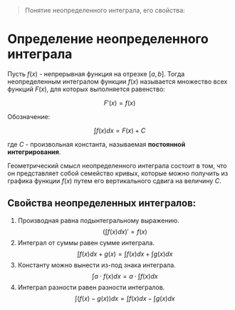 > Понятие неопределенного интеграла, его свойства:

# Определение неопределенного интеграла

Пусть $f(x)$ - непрерывная функция на отрезке $[a,b]$. Тогда неопределенным интегралом функции $f(x)$ называется множество всех функций $F(x)$, для которых выполняется равенство:

$$F'(x) = f(x)$$

Обозначение:

$$\int f(x)dx = F(x) + C$$

где $C$ - произвольная константа, называемая **постоянной интегрирования**.

Геометрический смысл неопределенного интеграла состоит в том, что он представляет собой семейство кривых, которые можно получить из графика функции $f(x)$ путем его вертикального сдвига на величину $C$.

## Свойства неопределенных интегралов:

1. Производная равна подынтегральному выражению.
    $$\left(\int f(x)dx\right)' = f(x)$$
2. Интеграл от суммы равен сумме интеграла.
     $$\int f(x)dx + g(x) = \int f(x)dx + \int g(x)dx$$
3. Константу можно вынести из-под знака интеграла.
    $$\int a \cdot f(x)dx = a \cdot \int f(x)dx$$
4. Интеграл разности равен разности интегралов.
    $$\int \left(f(x) - g(x)\right)dx = \int f(x)dx - \int g(x)dx$$